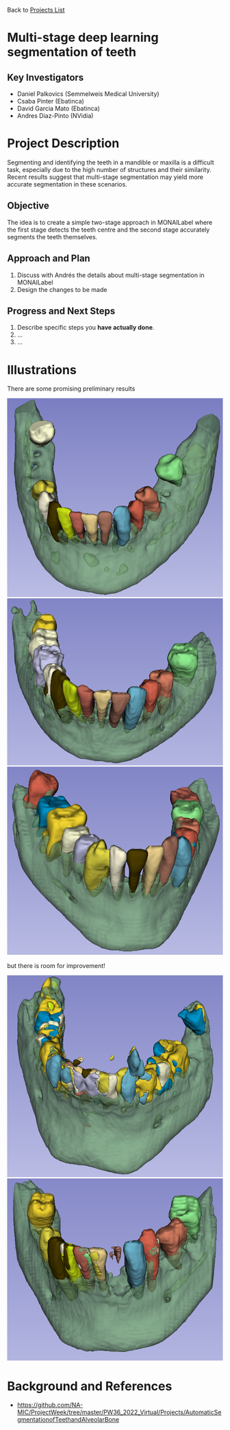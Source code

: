 Back to [Projects List](../../README.md#ProjectsList)

# Multi-stage deep learning segmentation of teeth

## Key Investigators

- Daniel Palkovics (Semmelweis Medical University)
- Csaba Pinter (Ebatinca)
- David Garcia Mato (Ebatinca)
- Andres Diaz-Pinto (NVidia)

# Project Description

<!-- Add a short paragraph describing the project. -->

Segmenting and identifying the teeth in a mandible or maxilla is a difficult task, especially due to the high number of structures and their similarity. Recent results suggest that multi-stage segmentation may yield more accurate segmentation in these scenarios.

## Objective

<!-- Describe here WHAT you would like to achieve (what you will have as end result). -->

The idea is to create a simple two-stage approach in MONAILabel where the first stage detects the teeth centre and the second stage accurately segments the teeth themselves.

## Approach and Plan

<!-- Describe here HOW you would like to achieve the objectives stated above. -->

1. Discuss with Andrés the details about multi-stage segmentation in MONAILabel
1. Design the changes to be made

## Progress and Next Steps

<!-- Update this section as you make progress, describing of what you have ACTUALLY DONE. If there are specific steps that you could not complete then you can describe them here, too. -->

1. Describe specific steps you **have actually done**.
1. ...
1. ...

# Illustrations

There are some promising preliminary results

![Good result](PreliminaryTeethSegmentation_1.PNG)
![Good result](PreliminaryTeethSegmentation_2.PNG)
![Good result](PreliminaryTeethSegmentation_4.PNG)

but there is room for improvement!

![Bad result](PreliminaryTeethSegmentation_3_Bad.PNG)
![Bad result](PreliminaryTeethSegmentation_5_Bad.PNG)

# Background and References

<!-- If you developed any software, include link to the source code repository. If possible, also add links to sample data, and to any relevant publications. -->

- https://github.com/NA-MIC/ProjectWeek/tree/master/PW36_2022_Virtual/Projects/AutomaticSegmentationofTeethandAlveolarBone

